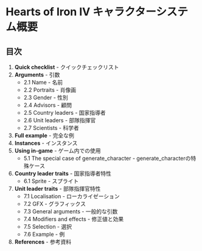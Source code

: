 # Hearts of Iron IV キャラクターシステム概要

## 目次

1. **Quick checklist** - クイックチェックリスト
2. **Arguments** - 引数
   - 2.1 Name - 名前
   - 2.2 Portraits - 肖像画
   - 2.3 Gender - 性別
   - 2.4 Advisors - 顧問
   - 2.5 Country leaders - 国家指導者
   - 2.6 Unit leaders - 部隊指揮官
   - 2.7 Scientists - 科学者
3. **Full example** - 完全な例
4. **Instances** - インスタンス
5. **Using in-game** - ゲーム内での使用
   - 5.1 The special case of generate_character - generate_characterの特殊ケース
6. **Country leader traits** - 国家指導者特性
   - 6.1 Sprite - スプライト
7. **Unit leader traits** - 部隊指揮官特性
   - 7.1 Localisation - ローカライゼーション
   - 7.2 GFX - グラフィックス
   - 7.3 General arguments - 一般的な引数
   - 7.4 Modifiers and effects - 修正値と効果
   - 7.5 Selection - 選択
   - 7.6 Example - 例
8. **References** - 参考資料